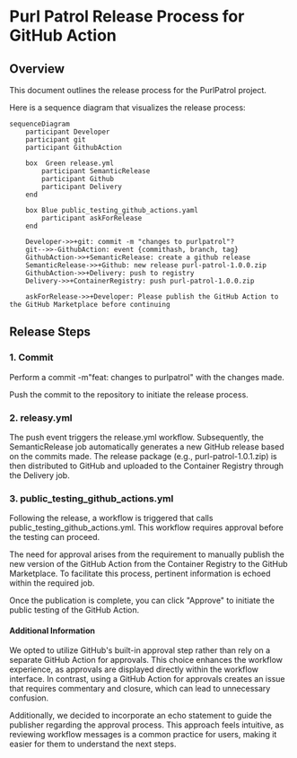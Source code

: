 # Purl Patrol Release Process for GitHub Action

## Overview

This document outlines the release process for the PurlPatrol project.

Here is a sequence diagram that visualizes the release process:
```mermaid
sequenceDiagram
    participant Developer
    participant git
    participant GithubAction

    box  Green release.yml
        participant SemanticRelease
        participant Github
        participant Delivery
    end

    box Blue public_testing_github_actions.yaml
        participant askForRelease
    end

    Developer->>+git: commit -m "changes to purlpatrol"?
    git-->>-GithubAction: event {commithash, branch, tag}
    GithubAction->>+SemanticRelease: create a github release
    SemanticRelease->>+Github: new release purl-patrol-1.0.0.zip
    GithubAction->>+Delivery: push to registry
    Delivery->>+ContainerRegistry: push purl-patrol-1.0.0.zip

    askForRelease->>+Developer: Please publish the GitHub Action to the GitHub Marketplace before continuing
```
## Release Steps
### 1. Commit
Perform a commit -m"feat: changes to purlpatrol" with the changes made.

Push the commit to the repository to initiate the release process.

### 2. releasy.yml
The push event triggers the release.yml workflow. Subsequently, the SemanticRelease job automatically generates a new GitHub release based on the commits made. The release package (e.g., purl-patrol-1.0.1.zip) is then distributed to GitHub and uploaded to the Container Registry through the Delivery job.

### 3. public_testing_github_actions.yml
Following the release, a workflow is triggered that calls public_testing_github_actions.yml. This workflow requires approval before the testing can proceed.

The need for approval arises from the requirement to manually publish the new version of the GitHub Action from the Container Registry to the GitHub Marketplace. To facilitate this process, pertinent information is echoed within the required job.

Once the publication is complete, you can click "Approve" to initiate the public testing of the GitHub Action.

#### Additional Information
We opted to utilize GitHub's built-in approval step rather than rely on a separate GitHub Action for approvals. This choice enhances the workflow experience, as approvals are displayed directly within the workflow interface. In contrast, using a GitHub Action for approvals creates an issue that requires commentary and closure, which can lead to unnecessary confusion.

Additionally, we decided to incorporate an echo statement to guide the publisher regarding the approval process. This approach feels intuitive, as reviewing workflow messages is a common practice for users, making it easier for them to understand the next steps.
